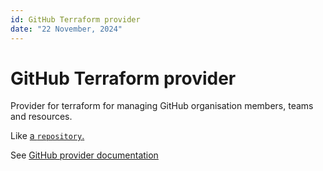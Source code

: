 ```yaml
---
id: GitHub Terraform provider
date: "22 November, 2024"
---
```


# GitHub Terraform provider

Provider for terraform for managing GitHub organisation members, teams and resources.

Like [a `repository`.](https://registry.terraform.io/providers/integrations/github/latest/docs/resources/repository)

See [GitHub provider documentation](https://registry.terraform.io/providers/integrations/github/latest/docs)
